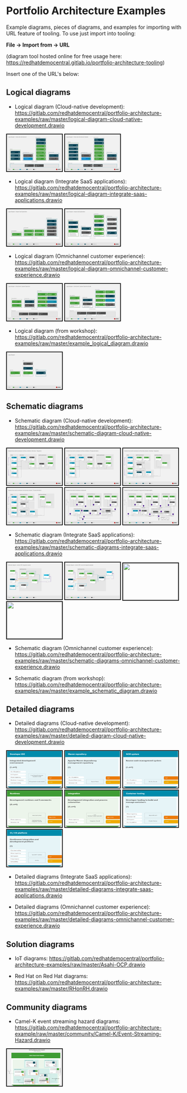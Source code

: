 # Portfolio Architecture Examples

Example diagrams, pieces of diagrams, and examples for importing with URL feature of tooling. To use just import into tooling:

  **File -> Import from -> URL** 

(diagram tool hosted online for free usage here: https://redhatdemocentral.gitlab.io/portfolio-architecture-tooling)

Insert one of the URL's below:

## Logical diagrams

  - Logical diagram (Cloud-native development): https://gitlab.com/redhatdemocentral/portfolio-architecture-examples/raw/master/logical-diagram-cloud-native-development.drawio

  <img src="images/logical-diagrams/cloud-native-development-ld.png" border="2" width="150" height="100">
  <img src="images/logical-diagrams/cloud-native-development-details-ld.png" border="2" width="150" height="100">

  - Logical diagram (Integrate SaaS applications): https://gitlab.com/redhatdemocentral/portfolio-architecture-examples/raw/master/logical-diagram-integrate-saas-applications.drawio

  <img src="images/logical-diagrams/integrating-with-saas-applications-ld.png" border="2" width="150" height="100">
  <img src="images/logical-diagrams/saas-ld.png" border="2" width="150" height="100">

  - Logical diagram (Omnichannel customer experience): https://gitlab.com/redhatdemocentral/portfolio-architecture-examples/raw/master/logical-diagram-omnichannel-customer-experience.drawio
  
  <img src="images/logical-diagrams/omnichannel-customer-experience-ld.png" border="2" width="150" height="100">
  <img src="images/logical-diagrams/omnichannel-customer-experience-details-ld.png" border="2" width="150" height="100">

  - Logical diagram (from workshop): https://gitlab.com/redhatdemocentral/portfolio-architecture-examples/raw/master/example_logical_diagram.drawio

  <img src="images/logical-diagrams/workshop-example-ld.png" border="2" width="150" height="100">


## Schematic diagrams
  
  - Schematic diagram (Cloud-native development): https://gitlab.com/redhatdemocentral/portfolio-architecture-examples/raw/master/schematic-diagram-cloud-native-development.drawio
  
  <img src="images/schematic-diagrams/cloud-native-development-local-containers-runtimes-sd.png" border="2" width="150" height="100">
  <img src="images/schematic-diagrams/cloud-native-development-local-containers-process-sd.png" border="2" width="150" height="100">
  <img src="images/schematic-diagrams/cloud-native-development-remote-containers-runtimes-sd.png" border="2" width="150" height="100">
  <img src="images/schematic-diagrams/cloud-native-development-remote-containers-process-sd.png" border="2" width="150" height="100">
  <img src="images/schematic-diagrams/cloud-native-development-deployment-sd.png" border="2" width="150" height="100">
  <img src="images/schematic-diagrams/cloud-native-development-deployment-enterprise-registry-sd.png" border="2" width="150" height="100">

  - Schematic diagram (Integrate SaaS applications): https://gitlab.com/redhatdemocentral/portfolio-architecture-examples/raw/master/schematic-diagrams-integrate-saas-applications.drawio
  
  <img src="images/schematic-diagrams/saas-external-crm-integration-sd.png" border="2" width="150" height="100">
  <img src="images/schematic-diagrams/saas-external-crm-connector-sd.png" border="2" width="150" height="100">
  <img src="images/schematic-diagrams/saas-external-3rd-party-platform-sd.png" border="2" width="150" height="100">
  <img src="images/schematic-diagrams/saas-external-3rd-party-process-sd.png" border="2" width="150" height="100">

  - Schematic diagram (Omnichannel customer experience): https://gitlab.com/redhatdemocentral/portfolio-architecture-examples/raw/master/schematic-diagrams-omnichannel-customer-experience.drawio

  - Schematic diagram (from workshop): https://gitlab.com/redhatdemocentral/portfolio-architecture-examples/raw/master/example_schematic_diagram.drawio


## Detailed diagrams
  
  - Detailed diagrams (Cloud-native development): https://gitlab.com/redhatdemocentral/portfolio-architecture-examples/raw/master/detailed-diagram-cloud-native-development.drawio
  
  <img src="images/detail-diagrams/developer-ide.png" border="2" width="150" height="100">
  <img src="images/detail-diagrams/maven-repo.png" border="2" width="150" height="100">
  <img src="images/detail-diagrams/scm-system.png" border="2" width="150" height="100">
  <img src="images/detail-diagrams/runtimes-frameworks.png" border="2" width="150" height="100">
  <img src="images/detail-diagrams/integration-frameworks.png" border="2" width="150" height="100">
  <img src="images/detail-diagrams/container-tooling.png" border="2" width="150" height="100">
  <img src="images/detail-diagrams/ci-cd-platform.png" border="2" width="150" height="100">

  - Detailed diagrams (Integrate SaaS applications): https://gitlab.com/redhatdemocentral/portfolio-architecture-examples/raw/master/detailed-diagrams-integrate-saas-applications.drawio

  - Detailed diagrams (Omnichannel customer experience): https://gitlab.com/redhatdemocentral/portfolio-architecture-examples/raw/master/detailed-diagrams-omnichannel-customer-experience.drawio


## Solution diagrams 

  - IoT diagrams: https://gitlab.com/redhatdemocentral/portfolio-architecture-examples/raw/master/Asahi-OCP.drawio
  
  - Red Hat on Red Hat diagrams: https://gitlab.com/redhatdemocentral/portfolio-architecture-examples/raw/master/RHonRH.drawio


## Community diagrams

  - Camel-K event streaming hazard diagrams: https://gitlab.com/redhatdemocentral/portfolio-architecture-example/raw/master/community/Camel-K/Event-Streaming-Hazard.drawio 

  <img src="images/community-diagrams/camel-k-diagram-in-the-wild.png" border="2" width="150" height="100">
